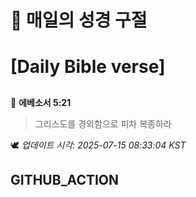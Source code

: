 # 🙏 매일의 성경 구절
# [Daily Bible verse]
##
<!-- START_BIBLE_VERSE -->
📖 **에베소서 5:21**
> 그리스도를 경외함으로 피차 복종하라

🕊️ _업데이트 시각: 2025-07-15 08:33:04 KST_
  <!-- END_BIBLE_VERSE -->
## GITHUB_ACTION
